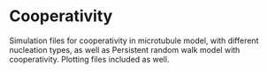 # Cooperativity
Simulation files for cooperativity in microtubule model, with different nucleation types, as well as Persistent random walk model with cooperativity. Plotting files included as well.

